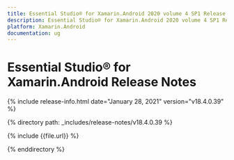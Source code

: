```yaml
---
title: Essential Studio® for Xamarin.Android 2020 volume 4 SP1 Release Notes  
description: Essential Studio® for Xamarin.Android 2020 volume 4 SP1 Release Notes  
platform: Xamarin.Android
documentation: ug
---
```


# Essential Studio® for Xamarin.Android  Release Notes  

{% include release-info.html date="January 28, 2021"  version="v18.4.0.39" %} 


{% directory path: _includes/release-notes/v18.4.0.39 %}

{% include {{file.url}} %}

{% enddirectory %}
